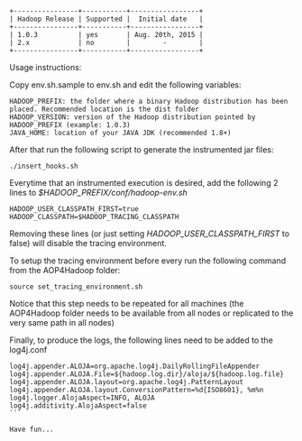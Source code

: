     +----------------+-----------+-----------------+
    | Hadoop Release | Supported |  Initial date   |
    +----------------+-----------+-----------------+
    | 1.0.3          | yes       | Aug. 20th, 2015 |
    | 2.x            | no        |        -        |
    +----------------+-----------+-----------------+


Usage instructions:

Copy env.sh.sample to env.sh and edit the following variables:

```
HADOOP_PREFIX: the folder where a binary Hadoop distribution has been placed. Recommended location is the dist folder
HADOOP_VERSION: version of the Hadoop distribution pointed by HADOOP_PREFIX (example: 1.0.3)
JAVA_HOME: location of your JAVA JDK (recommended 1.8+)
```

After that run the following script to generate the instrumented jar files:
```
./insert_hooks.sh
```

Everytime that an instrumented execution is desired, add the following 2 lines to *$HADOOP_PREFIX/conf/hadoop-env.sh*
```
HADOOP_USER_CLASSPATH_FIRST=true
HADOOP_CLASSPATH=$HADOOP_TRACING_CLASSPATH
```

Removing these lines (or just setting *HADOOP_USER_CLASSPATH_FIRST* to false) will disable the tracing environment.

To setup the tracing environment before every run the following command from the AOP4Hadoop folder:
```
source set_tracing_environment.sh
```


Notice that this step needs to be repeated for all machines (the AOP4Hadoop folder needs to be available from all nodes or replicated to the very same path in all nodes)


Finally, to produce the logs, the following lines need to be added to the log4j.conf
````
log4j.appender.ALOJA=org.apache.log4j.DailyRollingFileAppender
log4j.appender.ALOJA.File=${hadoop.log.dir}/aloja/${hadoop.log.file}
log4j.appender.ALOJA.layout=org.apache.log4j.PatternLayout
log4j.appender.ALOJA.layout.ConversionPattern=%d{ISO8601}, %m%n
log4j.logger.AlojaAspect=INFO, ALOJA
log4j.additivity.AlojaAspect=false
```

Have fun...

